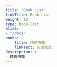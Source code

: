 ```yaml
---
title: "Book List"
linkTitle: Book List
weight: 10
type: book-list
alias:
- "/docs"
books:
    title: 精选书籍
    linkText: 阅读原文
description: >
  精选书籍
---
```



